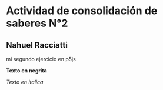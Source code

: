# Actividad de consolidación de saberes N°2

## Nahuel Racciatti

mi segundo ejercicio en p5js

**Texto en negrita**

_Texto en italica_
